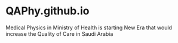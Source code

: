 # QAPhy.github.io
Medical Physics in Ministry of Health is starting New Era that would increase the Quality of Care in Saudi Arabia
